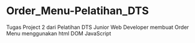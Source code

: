 # Order_Menu-Pelatihan_DTS
Tugas Project 2 dari Pelatihan DTS Junior Web Developer membuat Order Menu menggunakan html DOM JavaScript
